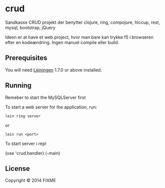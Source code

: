 # crud

Sandkasse CRUD projekt der benytter clojure, ring, compojure, hiccup, rest, mysql, bootstrap, jQuery

Ideen er at have et web.project, hvor man bare kan trykke f5 i browseren efter en kodeændring. Ingen manuel compile eller build.

## Prerequisites

You will need [Leiningen][1] 1.7.0 or above installed.

[1]: https://github.com/technomancy/leiningen

## Running

Remeber to start the MySQLServer first

To start a web server for the application, run:

    lein ring server

or

    lein run <port>
    
To start server i repl

   (use 'crud.handler)
   (-main)

## License

Copyright © 2014 FIXME
